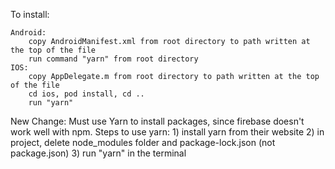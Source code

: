 To install: 

    Android:
        copy AndroidManifest.xml from root directory to path written at the top of the file
        run command "yarn" from root directory
    IOS:
        copy AppDelegate.m from root directory to path written at the top of the file
        cd ios, pod install, cd ..
        run "yarn"

New Change:
    Must use Yarn to install packages, since firebase doesn't work well with npm.
    Steps to use yarn:
        1) install yarn from their website
        2) in project, delete node_modules folder and package-lock.json (not package.json)
        3) run "yarn" in the terminal